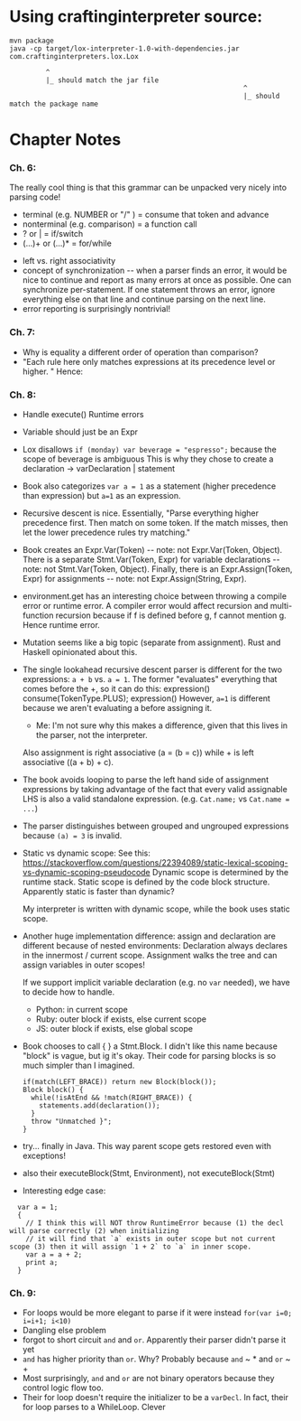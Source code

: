 

# Using craftinginterpreter source:

```
mvn package
java -cp target/lox-interpreter-1.0-with-dependencies.jar com.craftinginterpreters.lox.Lox

         ^
         |_ should match the jar file
                                                          ^
                                                          |_ should match the package name
```                  


# Chapter Notes

### Ch. 6: 

The really cool thing is that this grammar can be unpacked very nicely into parsing code!
 * terminal (e.g. NUMBER or "/" ) = consume that token and advance
 * nonterminal (e.g. comparison) = a function call
 * ? or | = if/switch
 * (...)+ or (...)* = for/while

- left vs. right associativity
- concept of synchronization -- when a parser finds an error, it would be nice to continue and 
  report as many errors at once as possible. One can synchronize per-statement. If one statement
  throws an error, ignore everything else on that line and continue parsing on the next line.
- error reporting is surprisingly nontrivial!

### Ch. 7:

- Why is equality a different order of operation than comparison?
- "Each rule here only matches expressions at its precedence level or higher. " Hence:

### Ch. 8:
- Handle execute() Runtime errors
- Variable should just be an Expr
- Lox disallows `if (monday) var beverage = "espresso";` because the scope of beverage is ambiguous
  This is why they chose to create a declaration -> varDeclaration | statement
- Book also categorizes `var a = 1` as a statement (higher precedence than expression)
  but `a=1` as an expression.
- Recursive descent is nice. Essentially, "Parse everything higher precedence first. Then match on some token. 
  If the match misses, then let the lower precedence rules try matching."
- Book creates an Expr.Var(Token) -- note: not Expr.Var(Token, Object). There is a separate
  Stmt.Var(Token, Expr) for variable declarations -- note: not Stmt.Var(Token, Object).
  Finally, there is an Expr.Assign(Token, Expr) for assignments -- note: not Expr.Assign(String, Expr).
- environment.get has an interesting choice between throwing a compile error or runtime error.
  A compiler error would affect recursion and multi-function recursion
  because if f is defined before g, f cannot mention g. Hence runtime error.
- Mutation seems like a big topic (separate from assignment). Rust and Haskell opinionated about this.
- The single lookahead recursive descent parser is different for the two expressions: `a + b` vs. `a = 1`.
  The former "evaluates" everything that comes before the +, so it can do this:
     expression()
     consume(TokenType.PLUS);
     expression()
  However, `a=1` is different because we aren't evaluating a before assigning it.
    * Me: I'm not sure why this makes a difference, given that this lives in the parser, not the interpreter.

  Also assignment is right associative (a = (b = c)) while + is left associative ((a + b) + c).

- The book avoids looping to parse the left hand side of assignment expressions by taking advantage
  of the fact that every valid assignable LHS is also a valid standalone expression. (e.g. `Cat.name;` vs `Cat.name = ...`)
- The parser distinguishes between grouped and ungrouped expressions because `(a) = 3` is invalid.
- Static vs dynamic scope: See this: https://stackoverflow.com/questions/22394089/static-lexical-scoping-vs-dynamic-scoping-pseudocode
  Dynamic scope is determined by the runtime stack. Static scope is defined by the code block structure.
  Apparently static is faster than dynamic?

  My interpreter is written with dynamic scope, while the book uses static scope.
- Another huge implementation difference: assign and declaration are different because of nested environments:
  Declaration always declares in the innermost / current scope.
  Assignment walks the tree and can assign variables in outer scopes!

  If we support implicit variable declaration (e.g. no `var` needed), we have to decide how to handle.
   - Python: in current scope
   - Ruby: outer block if exists, else current scope
   - JS: outer block if exists, else global scope
- Book chooses to call { } a Stmt.Block. I didn't like this name because "block" is vague, but ig it's okay.
  Their code for parsing blocks is so much simpler than I imagined. 
    ```
    if(match(LEFT_BRACE)) return new Block(block());
    Block block() {
      while(!isAtEnd && !match(RIGHT_BRACE)) {
        statements.add(declaration());
      }
      throw "Unmatched }";
    }
    ```
- try... finally in Java. This way parent scope gets restored even with exceptions!
- also their executeBlock(Stmt, Environment), not executeBlock(Stmt)
- Interesting edge case: 

```
  var a = 1;
  {
    // I think this will NOT throw RuntimeError because (1) the decl will parse correctly (2) when initializing
    // it will find that `a` exists in outer scope but not current scope (3) then it will assign `1 + 2` to `a` in inner scope.
    var a = a + 2;
    print a;
  }
```

### Ch. 9:

- For loops would be more elegant to parse if it were instead `for(var i=0; i=i+1; i<10)`
- Dangling else problem
- forgot to short circuit `and` and `or`. Apparently their parser didn't parse it yet
- `and` has higher priority than `or`. Why? Probably because `and` ~ * and `or` ~ +
- Most surprisingly, `and` and `or` are not binary operators because they control logic flow too.
- Their for loop doesn't require the initializer to be a `varDecl`. In fact, their for loop parses to a WhileLoop. Clever
